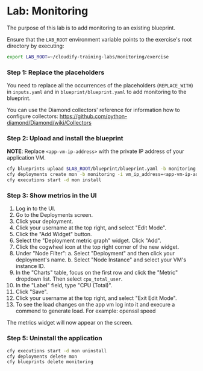 # Lab: Monitoring

The purpose of this lab is to add monitoring to an existing blueprint.

Ensure that the `LAB_ROOT` environment variable points to the exercise's root directory by executing:

```bash
export LAB_ROOT=~/cloudify-training-labs/monitoring/exercise
```

### Step 1: Replace the placeholders

You need to replace all the occurrences of the placeholders (`REPLACE_WITH`) in `inputs.yaml` and in `blueprint/blueprint.yaml` to add monitoring to the blueprint.

You can use the Diamond collectors' reference for information how to configure collectors: https://github.com/python-diamond/Diamond/wiki/Collectors
 
### Step 2: Upload and install the blueprint

**NOTE**: Replace `<app-vm-ip-address>` with the private IP address of your application VM.

```bash
cfy blueprints upload $LAB_ROOT/blueprint/blueprint.yaml -b monitoring
cfy deployments create mon -b monitoring -i vm_ip_address=<app-vm-ip-address>
cfy executions start -d mon install
```

### Step 3: Show metrics in the UI

1.  Log in to the UI.
2.  Go to the Deployments screen.
3.  Click your deployment.
4.  Click your username at the top right, and select "Edit Mode".
5.  Click the "Add Widget" button.
6.  Select the "Deployment metric graph" widget. Click "Add".
7.  Click the cogwheel icon at the top right corner of the new widget.
8.  Under "Node Filter":
    a. Select "Deployment" and then click your deployment's name.
    b. Select "Node Instance" and select your VM's instance ID.
9.  In the "Charts" table, focus on the first row and click the "Metric" dropdown list. Then select `cpu_total_user`.
10. In the "Label" field, type "CPU (Total)".
11. Click "Save".
12. Click your username at the top right, and select "Exit Edit Mode".
13. To see the load changes on the app vm log into it and execure a commend to generate load. For example: openssl speed

The metrics widget will now appear on the screen.

### Step 5: Uninstall the application

```bash
cfy executions start -d mon uninstall
cfy deployments delete mon
cfy blueprints delete monitoring
```
